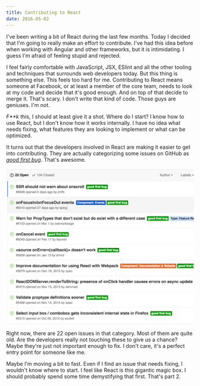 ```yaml
---
title: Contributing to React
date: 2016-05-02
---
```


I've been writing a bit of React during the last few months. Today I decided
that I'm going to really make an effort to contribute. I've had this idea before
when working with Angular and other frameworks, but it is intimidating. I guess
I'm afraid of feeling stupid and rejected.

I feel fairly comfortable with JavaScript, JSX, ESlint and all the other tooling
and techniques that surrounds web developers today. But this thing is something
else. This feels too hard for me. Contributing to React means someone at
Facebook, or at least a member of the core team, needs to look at my code and
decide that it's good enough. And on top of that decide to merge it. That's
scary. I don't write that kind of code. Those guys are geniuses. I'm not.

_F\*\*k_ this, I should at least give it a shot. Where do I start? I know how to
use React, but I don't know how it works internally. I have no idea what needs
fixing, what features they are looking to implement or what can be optimized.

It turns out that the developers involved in React are making it easier to get
into contributing. They are actually categorizing some issues on GitHub as
[_good first bug_](https://github.com/facebook/react/issues?q=is%3Aissue+is%3Aopen+label%3A%22good+first+bug%22).
That's awesome.

[![Good First Bug](open-issues.png)](https://github.com/facebook/react/issues?q=is%3Aissue+is%3Aopen+label%3A%22good+first+bug%22)

Right now, there are 22 open issues in that category. Most of them are quite
old. Are the developers really not touching these to give us a chance? Maybe
they're just not important enough to fix. I don't care, it's a perfect entry
point for someone like me.

Maybe I'm moving a bit to fast. Even if I find an issue that needs fixing, I
wouldn't know where to start. I feel like React is this gigantic magic box. I
should probably spend some time demystifying that first. That's part 2.
